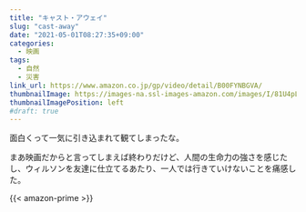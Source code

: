 ```yaml
---
title: "キャスト・アウェイ"
slug: "cast-away"
date: "2021-05-01T08:27:35+09:00"
categories:
  - 映画
tags:
  - 自然
  - 災害
link_url: https://www.amazon.co.jp/gp/video/detail/B00FYNBGVA/
thumbnailImage: https://images-na.ssl-images-amazon.com/images/I/81U4pLJLd0L._SX300_.jpg
thumbnailImagePosition: left
#draft: true
---
```

面白くって一気に引き込まれて観てしまったな。
<!--more-->
まあ映画だからと言ってしまえば終わりだけど、人間の生命力の強さを感じたし、ウィルソンを友達に仕立てるあたり、一人では行きていけないことを痛感した。

{{< amazon-prime >}}
